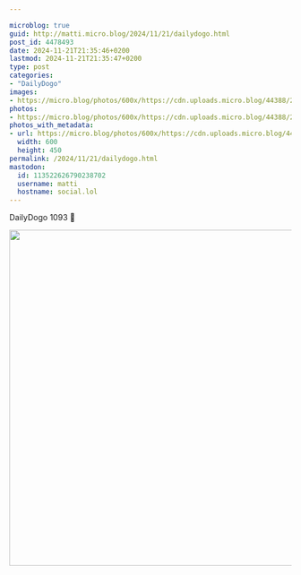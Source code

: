 ```yaml
---

microblog: true
guid: http://matti.micro.blog/2024/11/21/dailydogo.html
post_id: 4478493
date: 2024-11-21T21:35:46+0200
lastmod: 2024-11-21T21:35:47+0200
type: post
categories:
- "DailyDogo"
images:
- https://micro.blog/photos/600x/https://cdn.uploads.micro.blog/44388/2024/b86f8a671efb4bad904184c8c80be02a.jpg
photos:
- https://micro.blog/photos/600x/https://cdn.uploads.micro.blog/44388/2024/b86f8a671efb4bad904184c8c80be02a.jpg
photos_with_metadata:
- url: https://micro.blog/photos/600x/https://cdn.uploads.micro.blog/44388/2024/b86f8a671efb4bad904184c8c80be02a.jpg
  width: 600
  height: 450
permalink: /2024/11/21/dailydogo.html
mastodon:
  id: 113522626790238702
  username: matti
  hostname: social.lol
---
```

DailyDogo 1093 🐶

<img src="/media/uploads/2024/b86f8a671efb4bad904184c8c80be02a.jpg" width="600" alt="" />
